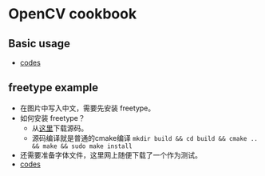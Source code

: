 # OpenCV cookbook

## Basic usage

+ [codes](./src/opencv_cookbook.cc)

## freetype example

+ 在图片中写入中文，需要先安装 freetype。
+ 如何安装 freetype？
  + 从[这里](https://download.savannah.gnu.org/releases/freetype/)下载源码。
  + 源码编译就是普通的cmake编译 `mkdir build && cd build && cmake .. && make && sudo make install`
+ 还需要准备字体文件，这里网上随便下载了一个作为测试。
+ [codes](./src/opencv_freetype_cookbook.cc)
